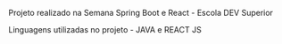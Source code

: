 Projeto realizado na Semana Spring Boot e React - Escola DEV Superior

Linguagens utilizadas no projeto - JAVA e REACT JS
